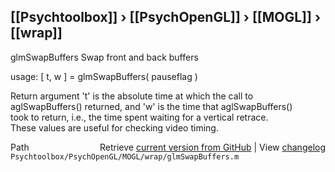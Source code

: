 ## [[Psychtoolbox]] &#8250; [[PsychOpenGL]] &#8250; [[MOGL]] &#8250; [[wrap]]

glmSwapBuffers  Swap front and back buffers  
  
usage:  [ t, w ] = glmSwapBuffers( pauseflag )  
  
Return argument 't' is the absolute time at which the call to  
aglSwapBuffers() returned, and 'w' is the time that aglSwapBuffers()  
took to return, i.e., the time spent waiting for a vertical retrace.  
These values are useful for checking video timing.  




<div class="code_header" style="text-align:right;">
  <span style="float:left;">Path&nbsp;&nbsp;</span> <span class="counter">Retrieve <a href=
  "https://raw.github.com/Psychtoolbox-3/Psychtoolbox-3/beta/Psychtoolbox/PsychOpenGL/MOGL/wrap/glmSwapBuffers.m">current version from GitHub</a> | View <a href=
  "https://github.com/Psychtoolbox-3/Psychtoolbox-3/commits/beta/Psychtoolbox/PsychOpenGL/MOGL/wrap/glmSwapBuffers.m">changelog</a></span>
</div>
<div class="code">
  <code>Psychtoolbox/PsychOpenGL/MOGL/wrap/glmSwapBuffers.m</code>
</div>

